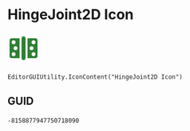 # HingeJoint2D Icon
![](/img/HingeJoint2D%20Icon.png)

``` CSharp
EditorGUIUtility.IconContent("HingeJoint2D Icon")
```
## GUID
```
-8158877947750718090
```
